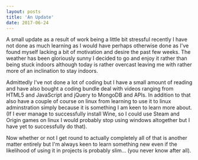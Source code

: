 ```yaml
---
layout: posts
title: 'An Update'
date: 2017-06-24
---
```


A small update as a result of work being a little bit stressful recently I have not done as much learning as I would have perhaps otherwise done as I've found myself lacking a bit of motivation and desire the past few weeks. The weather has been gloriously sunny I decided to go and enjoy it rather than being stuck indoors although today is rather overcast leaving me with rather more of an inclination to stay indoors.

Admittedly I've not done a lot of coding but I have a small amount of reading and have also bought a coding bundle deal with videos ranging from HTML5 and JavaScript and jQuery to MongoDB and APIs. In addition to that also have a couple of course on linux from learning to use it to linux adminstration simply because it is something I am keen to learn more about. (If I ever manage to successfully install Wine, so I could use Steam and Origin games on linux I would probably stop using windows altogether but I have yet to successfully do that).

Now whether or not I get round to actually completely all of that is another matter entirely but I'm always keen to learn something new even if the likelihood of using it in projects is probably slim... (you never know after all).
